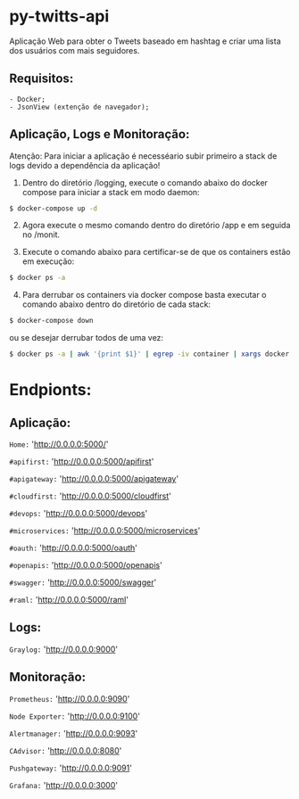 # py-twitts-api
Aplicação Web para obter o Tweets baseado em hashtag e criar uma lista dos usuários com mais seguidores.

## Requisitos:
	- Docker;
	- JsonView (extenção de navegador);

## Aplicação, Logs e Monitoração:
Atenção: 
  Para iniciar a aplicação é necesséario subir primeiro a stack de logs devido a dependência da aplicação!

1) Dentro do diretório /logging, execute o comando abaixo do docker compose para iniciar a stack em modo daemon:
```bash
$ docker-compose up -d
```
2) Agora execute o mesmo comando dentro do diretório /app e em seguida no /monit.

3) Execute o comando abaixo para certificar-se de que os containers estão em execução:
```bash
$ docker ps -a
```
4) Para derrubar os containers via docker compose basta executar o comando abaixo dentro do diretório de cada stack:
```bash
$ docker-compose down
```
ou se desejar derrubar todos de uma vez:
```bash
$ docker ps -a | awk '{print $1}' | egrep -iv container | xargs docker rm -f
```

# Endpionts:
## Aplicação:
  `Home:` 'http://0.0.0.0:5000/'

  `#apifirst:` 'http://0.0.0.0:5000/apifirst'

  `#apigateway:` 'http://0.0.0.0:5000/apigateway'

  `#cloudfirst:` 'http://0.0.0.0:5000/cloudfirst'

  `#devops:` 'http://0.0.0.0:5000/devops'

  `#microservices:` 'http://0.0.0.0:5000/microservices'

  `#oauth:` 'http://0.0.0.0:5000/oauth'

  `#openapis:` 'http://0.0.0.0:5000/openapis'

  `#swagger:` 'http://0.0.0.0:5000/swagger'

  `#raml:` 'http://0.0.0.0:5000/raml'

## Logs:
  `Graylog:` 'http://0.0.0.0:9000'

## Monitoração:
  `Prometheus:` 'http://0.0.0.0:9090'

  `Node Exporter:` 'http://0.0.0.0:9100'

  `Alertmanager:` 'http://0.0.0.0:9093'

  `CAdvisor:` 'http://0.0.0.0:8080'

  `Pushgateway:` 'http://0.0.0.0:9091'

  `Grafana:` 'http://0.0.0.0:3000'